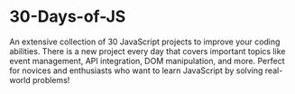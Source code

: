 # 30-Days-of-JS
An extensive collection of 30 JavaScript projects to improve your coding abilities. There is a new project every day that covers important topics like event management, API integration, DOM manipulation, and more. Perfect for novices and enthusiasts who want to learn JavaScript by solving real-world problems!
